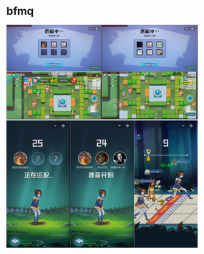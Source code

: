 # bfmq
![demo](https://github.com/DAN-AND-DNA/bfmq/blob/master/img/201952-125413.jpg)
![demo](https://github.com/DAN-AND-DNA/bfmq/blob/master/img/201952-124235.jpg)

